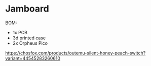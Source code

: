 # Jamboard

BOM:
- 1x PCB
- 3d printed case
- 2x Orpheus Pico

https://chosfox.com/products/outemu-silent-honey-peach-switch?variant=44545283260610